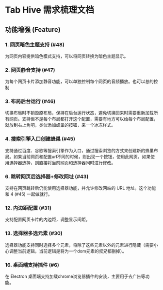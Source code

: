 # Tab Hive 需求梳理文档

## 功能增强 (Feature)

### 1. 网页暗色主题支持 (#48)
为网页内容提供暗色模式支持，可以将网页转换为暗色主题显示。

### 2. 网页静音支持 (#47)
为每个网页卡片添加静音功能，可以单独控制每个网页的音频播放。也可以总的控制

### 3. 布局后台运行 (#46)
切换布局时不销毁原布局，保持在后台运行状态，避免切换回来时需要重新加载所有网页。支持但不是每个布局都打开这个配置，需要有地方可以给每个布局配置，就放到右上角吧，类似添加蜂巢的按钮，来一个冰冻样式。

### 4. 搜索引擎入口创建蜂巢 (#45)
支持通过百度、谷歌等搜索引擎作为入口，通过搜索浏览的方式来创建新的蜂巢布局。如果当前网页和配置url不同的时候，则出现一个按钮，使用此网页。如果使用选择器选择，则直接将当前网页和选择器同时进行修改。

### 6. 跳转网页后选择器+修改网址 (#43)
支持在网页跳转后仍能使用选择器功能，并允许修改网站的 URL 地址。这个功能和 4  (#45) 一起做就行。

### 12. 内边距配置 (#31)
支持配置网页卡片的内边距，调整显示间距。

### 13. 选择器多选元素 (#30)
选择器功能支持同时选择多个元素，将除了这些元素以外的元素进行隐藏（需要小心调整当前逻辑，当前逻辑是将为一个dom元素的叔兄都删掉）。

### 16. 桌面端支持插件 (#6)
在 Electron 桌面端支持加载chrome浏览器插件的安装，主要用于去广告等功能。

